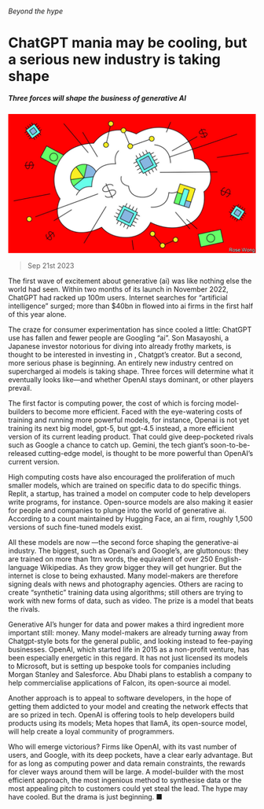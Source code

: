 ###### Beyond the hype

# ChatGPT mania may be cooling, but a serious new industry is taking shape 

##### Three forces will shape the business of generative AI 

![image](images/20230923_LDD003.jpg) 

> Sep 21st 2023 

The first wave of excitement about generative  (ai) was like nothing else the world had seen. Within two months of its launch in November 2022, ChatGPT had racked up 100m users. Internet searches for “artificial intelligence” surged; more than $40bn in  flowed into ai firms in the first half of this year alone.

The craze for consumer experimentation has since cooled a little: ChatGPT use has fallen and fewer people are Googling “ai”. Son Masayoshi, a Japanese investor notorious for diving into already frothy markets, is thought to be interested in investing in , Chatgpt’s creator. But a second, more serious phase is beginning. An entirely new industry centred on supercharged ai models is taking shape. Three forces will determine what it eventually looks like—and whether OpenAI stays dominant, or other players prevail. 

The first factor is computing power, the cost of which is forcing model-builders to become more efficient. Faced with the eye-watering costs of training and running more powerful models, for instance, Openai is not yet training its next big model, gpt-5, but gpt-4.5 instead, a more efficient version of its current leading product. That could give deep-pocketed rivals such as Google a chance to catch up. Gemini, the tech giant’s soon-to-be-released cutting-edge model, is thought to be more powerful than OpenAI’s current version. 

High computing costs have also encouraged the proliferation of much smaller models, which are trained on specific data to do specific things. Replit, a startup, has trained a model on computer code to help developers write programs, for instance. Open-source models are also making it easier for people and companies to plunge into the world of generative ai. According to a count maintained by Hugging Face, an ai firm, roughly 1,500 versions of such fine-tuned models exist. 

All these models are now —the second force shaping the generative-ai industry. The biggest, such as Openai’s and Google’s, are gluttonous: they are trained on more than 1trn words, the equivalent of over 250 English-language Wikipedias. As they grow bigger they will get hungrier. But the internet is close to being exhausted. Many model-makers are therefore signing deals with news and photography agencies. Others are racing to create “synthetic” training data using algorithms; still others are trying to work with new forms of data, such as video. The prize is a model that beats the rivals. 

Generative AI’s hunger for data and power makes a third ingredient more important still: money. Many model-makers are already turning away from Chatgpt-style bots for the general public, and looking instead to fee-paying businesses. OpenAI, which started life in 2015 as a non-profit venture, has been especially energetic in this regard. It has not just licensed its models to Microsoft, but is setting up bespoke tools for companies including Morgan Stanley and Salesforce. Abu Dhabi plans to establish a company to help commercialise applications of Falcon, its open-source ai model. 

Another approach is to appeal to software developers, in the hope of getting them addicted to your model and creating the network effects that are so prized in tech. OpenAI is offering tools to help developers build products using its models; Meta hopes that llamA, its open-source model, will help create a loyal community of programmers. 

Who will emerge victorious? Firms like OpenAI, with its vast number of users, and Google, with its deep pockets, have a clear early advantage. But for as long as computing power and data remain constraints, the rewards for clever ways around them will be large. A model-builder with the most efficient approach, the most ingenious method to synthesise data or the most appealing pitch to customers could yet steal the lead. The hype may have cooled. But the drama is just beginning. ■

